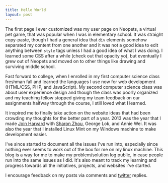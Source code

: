 ```yaml
---
title: Hello World
layout: post
---
```


The first page I ever customized was my user page on Neopets, a virtual pet game, that was popular when I was in elementary school. It was straight copy-paste, though I had a general idea that ```div``` elements somehow separated my content from one another and it was not a good idea to edit anything between ```style``` tags unless I had a good idea of what I was doing. I learned some CSS after a while (check out that opacity yo), but eventually I grew out of Neopets and moved on to other things like drawing and surviving middle school.

Fast forward to college, when I enrolled in my first computer science class freshman fall and learned the languages I use now for web development (HTML/CSS, PHP, and JavaScript). My second computer science class was about user experience design and though the class was poorly organized and my teaching fellow stopped giving my team feedback on our assignments halfway through the course, I still loved what I learned. 

It inspired me to finally take action on the website ideas that had been crowding my thoughts for the better part of a year. 2013 was the year that I made [Join Harvard](http://www.hcs.harvard.edu/extracurriculars/) with [Sharon Zhou](http://sharonzhou.me/), George Lok, and Annie Wei. It was also the year that I installed Linux Mint on my Windows machine to make development easier. 

I've since started to document all the issues I've run into, especially since nothing ever seems to work out of the box for me on my linux machine. This blog is a way for me to make my problem/solution log public, in case people run into the same issues as I did. It's also meant to track my learning and progress towards all the initiatives, projects, and websites I've started.

I encourage feedback on my posts via comments and [twitter](https://twitter.com/yuqih) replies.
